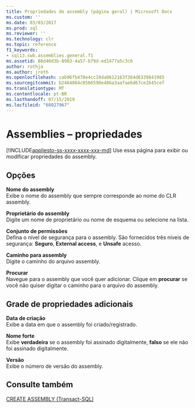 ```yaml
---
title: Propriedades do assembly (página geral) | Microsoft Docs
ms.custom: ''
ms.date: 03/03/2017
ms.prod: sql
ms.reviewer: ''
ms.technology: clr
ms.topic: reference
f1_keywords:
- sql13.swb.assemblies.general.f1
ms.assetid: 88d40d3b-8983-4a57-b79d-ed1477a5c3c6
author: rothja
ms.author: jroth
ms.openlocfilehash: cab96fb470e4cc19da0612163f364d6339841985
ms.sourcegitcommit: b2464064c0566590e486a3aafae6d67ce2645cef
ms.translationtype: MT
ms.contentlocale: pt-BR
ms.lasthandoff: 07/15/2019
ms.locfileid: "68027967"
---
```

# <a name="assemblies---properties"></a>Assemblies – propriedades
[!INCLUDE[appliesto-ss-xxxx-xxxx-xxx-md](../../includes/appliesto-ss-xxxx-xxxx-xxx-md.md)]
  Use essa página para exibir ou modificar propriedades do assembly.  
  
## <a name="options"></a>Opções  
 **Nome do assembly**  
 Exibe o nome do assembly que sempre corresponde ao nome do CLR assembly.  
  
 **Proprietário do assembly**  
 Digite um nome de proprietário ou nome de esquema ou selecione na lista.  
  
 **Conjunto de permissões**  
 Defina o nível de segurança para o assembly. São fornecidos três níveis de segurança: **Seguro**, **External access**, e **Unsafe** acesso.  
  
 **Caminho para assembly**  
 Digite o caminho do arquivo assembly.  
  
 **Procurar**  
 Navegue para o assembly que você quer adicionar. Clique em **procurar** se você não quiser digitar o caminho para o arquivo do assembly.  
  
## <a name="additional-properties-grid"></a>Grade de propriedades adicionais  
 **Data de criação**  
 Exibe a data em que o assembly foi criado/registrado.  
  
 **Nome forte**  
 Exibe **verdadeira** se o assembly foi assinado digitalmente, **falso** se ele não foi assinado digitalmente.  
  
 **Versão**  
 Exibe o número de versão do assembly.  
  
## <a name="see-also"></a>Consulte também  
 [CREATE ASSEMBLY &#40;Transact-SQL&#41;](../../t-sql/statements/create-assembly-transact-sql.md)  
  
  
